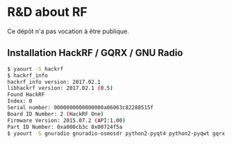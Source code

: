 # R&D about RF
Ce dépôt n'a pas vocation à être publique.

## Installation HackRF / GQRX / GNU Radio

```bash
$ yaourt -S hackrf
$ hackrf_info
hackrf_info version: 2017.02.1
libhackrf version: 2017.02.1 (0.5)
Found HackRF
Index: 0
Serial number: 0000000000000000a06063c82288515f
Board ID Number: 2 (HackRF One)
Firmware Version: 2015.07.2 (API:1.00)
Part ID Number: 0xa000cb3c 0x00724f5a
$ yaourt -S gnuradio gnuradio-osmosdr python2-pyqt4 python2-pyqwt gqrx
```
